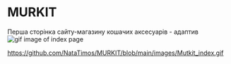 # MURKIT
Перша сторінка сайту-магазину кошачих аксесуарів - адаптив
![gif image of index page](https://github.com/NataTimos/MURKIT/blob/main/images/Mutkit_index.gif)


https://github.com/NataTimos/MURKIT/blob/main/images/Mutkit_index.gif
